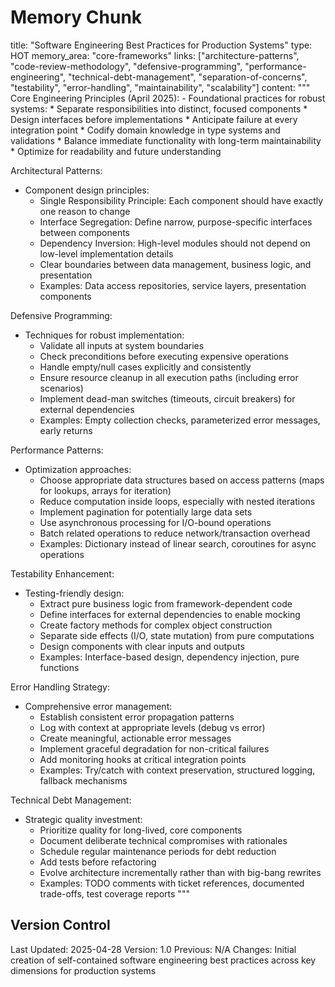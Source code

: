 # Memory Chunk

<chunk>
title: "Software Engineering Best Practices for Production Systems"
type: HOT
memory_area: "core-frameworks"
links: ["architecture-patterns", "code-review-methodology", "defensive-programming", "performance-engineering", "technical-debt-management", "separation-of-concerns", "testability", "error-handling", "maintainability", "scalability"]
content: """
Core Engineering Principles (April 2025):
- Foundational practices for robust systems:
  * Separate responsibilities into distinct, focused components
  * Design interfaces before implementations
  * Anticipate failure at every integration point
  * Codify domain knowledge in type systems and validations
  * Balance immediate functionality with long-term maintainability
  * Optimize for readability and future understanding

Architectural Patterns:
- Component design principles:
  * Single Responsibility Principle: Each component should have exactly one reason to change
  * Interface Segregation: Define narrow, purpose-specific interfaces between components
  * Dependency Inversion: High-level modules should not depend on low-level implementation details
  * Clear boundaries between data management, business logic, and presentation
  * Examples: Data access repositories, service layers, presentation components

Defensive Programming:
- Techniques for robust implementation:
  * Validate all inputs at system boundaries
  * Check preconditions before executing expensive operations
  * Handle empty/null cases explicitly and consistently
  * Ensure resource cleanup in all execution paths (including error scenarios)
  * Implement dead-man switches (timeouts, circuit breakers) for external dependencies
  * Examples: Empty collection checks, parameterized error messages, early returns

Performance Patterns:
- Optimization approaches:
  * Choose appropriate data structures based on access patterns (maps for lookups, arrays for iteration)
  * Reduce computation inside loops, especially with nested iterations
  * Implement pagination for potentially large data sets
  * Use asynchronous processing for I/O-bound operations
  * Batch related operations to reduce network/transaction overhead
  * Examples: Dictionary instead of linear search, coroutines for async operations

Testability Enhancement:
- Testing-friendly design:
  * Extract pure business logic from framework-dependent code
  * Define interfaces for external dependencies to enable mocking
  * Create factory methods for complex object construction
  * Separate side effects (I/O, state mutation) from pure computations
  * Design components with clear inputs and outputs
  * Examples: Interface-based design, dependency injection, pure functions

Error Handling Strategy:
- Comprehensive error management:
  * Establish consistent error propagation patterns
  * Log with context at appropriate levels (debug vs error)
  * Create meaningful, actionable error messages
  * Implement graceful degradation for non-critical failures
  * Add monitoring hooks at critical integration points
  * Examples: Try/catch with context preservation, structured logging, fallback mechanisms

Technical Debt Management:
- Strategic quality investment:
  * Prioritize quality for long-lived, core components
  * Document deliberate technical compromises with rationales
  * Schedule regular maintenance periods for debt reduction
  * Add tests before refactoring
  * Evolve architecture incrementally rather than with big-bang rewrites
  * Examples: TODO comments with ticket references, documented trade-offs, test coverage reports
"""
</chunk>

## Version Control
Last Updated: 2025-04-28
Version: 1.0
Previous: N/A
Changes: Initial creation of self-contained software engineering best practices across key dimensions for production systems
